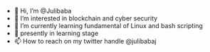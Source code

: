 - 👋 Hi, I’m @Julibaba
- 👀 I’m interested in blockchain and cyber security
- 🌱 I’m currently learning fundamental of Linux and bash scripting
- 💞️ presently in learning stage
- 📫 How to reach on my twitter handle @julibabaj

<!---
Julibaba/Julibaba is a ✨ special ✨ repository because its `README.md` (this file) appears on your GitHub profile.
You can click the Preview link to take a look at your changes.
--->
